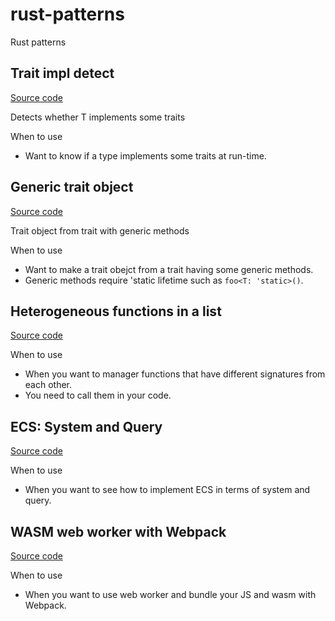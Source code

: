 # rust-patterns
Rust patterns

## Trait impl detect

[Source code](impl-detect/src/main.rs)

Detects whether T implements some traits

When to use
- Want to know if a type implements some traits at run-time.

## Generic trait object

[Source code](generic-trait-object/src/main.rs)

Trait object from trait with generic methods

When to use
- Want to make a trait obejct from a trait having some generic methods.
- Generic methods require 'static lifetime such as `foo<T: 'static>()`.

## Heterogeneous functions in a list

[Source code](different-signature-fn-list/src/main.rs)

When to use
- When you want to manager functions that have different signatures from each other.
- You need to call them in your code.

## ECS: System and Query

[Source code](ecs-system-query/src/main.rs)

When to use
- When you want to see how to implement ECS in terms of system and query.


## WASM web worker with Webpack

[Source code](wasm-worker/src/lib.rs)

When to use
- When you want to use web worker and bundle your JS and wasm with Webpack.
